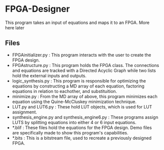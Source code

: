 # FPGA-Designer

This program takes an input of equations and maps it to an FPGA. More here later

## Files
* FPGAinitializer.py : This program interacts with the user to create the FPGA design.
* FPGAstructure.py : This program holds the FPGA class. The connections and equations are tracked with a Directed Acyclic Graph while two lists hold the external inputs and outputs.
* logic_synthesis.py : This program is responsible for optimizing the equations by constructing a MD array of each equation, factoring equations in relation to eachother, and substituition.
* minimize.py : From the MD array of above, this program minimizes each equation using the Quine-McCluskey minimization technique.
* LUT.py and LUT6.py : These hold LUT objects, which is used for LUT assignment.
* synthesis_engine.py and synthesis_engine6.py : These programs assign LUTS by splitting equations into either 4 or 6 input equations.
* *.blif : These files hold the equations for the FPGA design. Demo files are specifically made to show this program's capabilities.
* *.bits : This is a bitstream file, used to recreate a previously designed FPGA.
